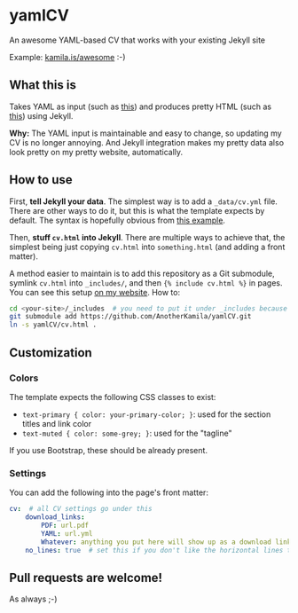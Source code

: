 yamlCV
======

An awesome YAML-based CV that works with your existing Jekyll site

Example: [kamila.is/awesome](https://kamila.is/awesome) :-)

What this is
------------

Takes YAML as input (such as [this](https://github.com/AnotherKamila/kamila.is/blob/master/_data/cv.yml)) and produces pretty HTML (such as [this](https://kamila.is/awesome)) using Jekyll.

**Why:** The YAML input is maintainable and easy to change, so updating my CV is no longer annoying.
And Jekyll integration makes my pretty data also look pretty on my pretty website, automatically.

How to use
----------

First, **tell Jekyll your data**. The simplest way is to add a `_data/cv.yml` file. There are other ways to do it, but this is what the template expects by default. The syntax is hopefully obvious from [this example](./example-data.yml).

Then, **stuff `cv.html` into Jekyll**. There are multiple ways to achieve that, the simplest being just copying `cv.html` into `something.html` (and adding a front matter).

A method easier to maintain is to add this repository as a Git submodule, symlink `cv.html` into `_includes/`, and then `{% include cv.html %}` in pages. You can see this setup [on my website](https://github.com/AnotherKamila/kamila.is/blob/master/cv/index.html). How to:

```sh
cd <your-site>/_includes  # you need to put it under _includes because jekyll doesn't like arbitrary symlinks
git submodule add https://github.com/AnotherKamila/yamlCV.git
ln -s yamlCV/cv.html .
```

Customization
-------------

### Colors

The template expects the following CSS classes to exist:

- `text-primary { color: your-primary-color; }`: used for the section titles and link color
- `text-muted { color: some-grey; }`: used for the "tagline"

If you use Bootstrap, these should be already present.

### Settings

You can add the following into the page's front matter:

```yaml
cv:  # all CV settings go under this
    download_links:
        PDF: url.pdf
        YAML: url.yml
        Whatever: anything you put here will show up as a download link in the upper right corner
    no_lines: true  # set this if you don't like the horizontal lines that go with section titles
```

Pull requests are welcome!
--------------------------

As always ;-)
